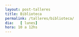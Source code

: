 ```yaml
---
layout: post-talleres
title: Biblioteca
permalink: /talleres/biblioteca/
dia:   [ lunes]
hora: 10 a 12hs
---
```


